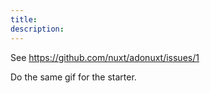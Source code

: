 ```yaml
---
title:
description:
---
```



See https://github.com/nuxt/adonuxt/issues/1

Do the same gif for the starter.
